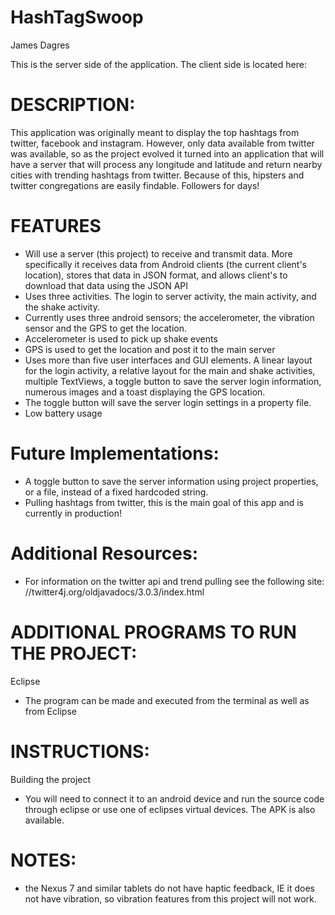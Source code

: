 HashTagSwoop
===============

James Dagres

This is the server side of the application. 
The client side is located here:

DESCRIPTION:
=============
This application was originally meant to display the top hashtags from twitter, facebook and instagram. However,
only data available from twitter was available, so as the 
project evolved it turned into an application that will
have a server that will process any longitude and latitude
and return nearby cities with trending hashtags from twitter.
Because of this, hipsters and twitter congregations are
easily findable. Followers for days!


FEATURES
=======================================
* Will use a server (this project) to receive and transmit data. More specifically it receives data from Android clients (the current client's location), stores that data in JSON format, and allows client's to download that data using the JSON API
* Uses three activities. The login to server activity, the main activity, and the shake activity.
* Currently uses three android sensors; the accelerometer, the vibration sensor and the GPS to get the location. 
* Accelerometer is used to pick up shake events
* GPS is used to get the location and post it to the main server
* Uses more than five user interfaces and GUI elements. A linear layout for the login activity, a relative layout for the main and shake activities, multiple TextViews, a toggle button to save the server login information, numerous images and a toast displaying the GPS location.
* The toggle button will save the server login settings
in a property file.
* Low battery usage

Future Implementations:
=======================================
* A toggle button to save the server information using project properties, or a file, instead of a fixed hardcoded string. 
* Pulling hashtags from twitter, this is the main goal of this app and is currently in production!

Additional Resources:
=======================================
* For information on the twitter api and trend pulling see the following site: //twitter4j.org/oldjavadocs/3.0.3/index.html

ADDITIONAL PROGRAMS TO RUN THE PROJECT:
=======================================
Eclipse
* The program can be made and executed from the terminal as well 
as from Eclipse

INSTRUCTIONS:
=======================================
Building the project
* You will need to connect it to an android device and run the source code through eclipse or use one of eclipses virtual devices. The APK is also available. 

NOTES:
=======================================
* the Nexus 7 and similar tablets do not have haptic feedback, IE it does not have vibration, so vibration features from this project will not work.